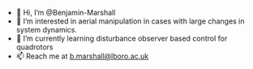 - 👋 Hi, I’m @Benjamin-Marshall
- 👀 I’m interested in aerial manipulation in cases with large changes in system dynamics.
- 🌱 I’m currently learning disturbance observer based control for quadrotors
- 📫 Reach me at b.marshall@lboro.ac.uk
